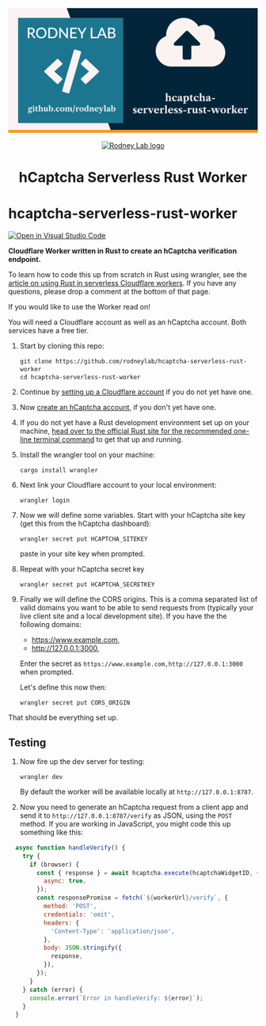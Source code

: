 <img src="./images/rodneylab-github-hcaptcha-serverless-rust-worker.png" alt="Rodney Lab hcaptcha-serverless-rust-worker Github banner">

<p align="center">
  <a aria-label="Open Rodney Lab site" href="https://rodneylab.com" rel="nofollow noopener noreferrer">
    <img alt="Rodney Lab logo" src="https://rodneylab.com/assets/icon.png" width="60" />
  </a>
</p>
<h1 align="center">
  hCaptcha Serverless Rust Worker
</h1>

# hcaptcha-serverless-rust-worker

[![Open in Visual Studio Code](https://open.vscode.dev/badges/open-in-vscode.svg)](https://open.vscode.dev/rodneylab/hcaptcha-serverless-rust-worker)

**Cloudflare Worker written in Rust to create an hCaptcha verification endpoint.**

To learn how to code this up from scratch in Rust using wrangler, see the <a aria-label="Open Rodney Lab blog post on using Rust Cloud flare Workers" href="https://rodneylab.com/using-rust-cloudflare-workers/">article on using Rust in serverless Cloudflare workers</a>. If you have any questions, please drop a comment at the bottom of that page.

If you would like to use the Worker read on!

You will need a Cloudflare account as well as an hCaptcha account.  Both services have a free tier.

1. Start by cloning this repo:

    ```shell
    git clone https://github.com/rodneylab/hcaptcha-serverless-rust-worker
    cd hcaptcha-serverless-rust-worker
    ```

1. Continue by <a aria-label="Create a Cloudflare account" href="https://dash.cloudflare.com/sign-up">setting up a Cloudflare account</a> if you do not yet have one.

1. Now <a aria-label="Visit the h captcha site to create an account" href="https://www.hcaptcha.com/">create an hCaptcha account</a>, if you don't yet have one.

1. If you do not yet have a Rust development environment set up on your machine,  <a aria-label="See recommended rust up installation instructions" href="https://www.rust-lang.org/tools/install">head over to the official Rust site for the recommended one-line terminal command</a> to get that up and running.

1. Install the wrangler tool on your machine:

    ```shell
    cargo install wrangler
    ```

1. Next link your Cloudflare account to your local environment:

    ```shell
    wrangler login
    ```

1. Now we will define some variables.  Start with your hCaptcha site key (get this from the hCaptcha dashboard):

    ```
    wrangler secret put HCAPTCHA_SITEKEY
    ```

    paste in your site key when prompted.

1. Repeat with your hCaptcha secret key

    ```
    wrangler secret put HCAPTCHA_SECRETKEY
    ```

1. Finally we will define the CORS origins.  This is a comma separated list of valid domains you want to be able to send requests from (typically your live client site and a local development site).  If you have the the following domains:

    - https://www.example.com,
    - http://127.0.0.1:3000,


    Enter the secret as `https://www.example.com,http://127.0.0.1:3000` when prompted.
    
    Let's define this now then:

    ```
    wrangler secret put CORS_ORIGIN
    ```

That should be everything set up.

## Testing 
1. Now fire up the dev server for testing:

    ```
    wrangler dev
    ```

    By default the worker will be available locally at `http://127.0.0.1:8787`.

1. Now you need to generate an hCaptcha request from a client app and send it to `http://127.0.0.1:8787/verify` as JSON, using the  `POST` method.  If you are working in JavaScript, you might code this up something like this:

```javascript
  async function handleVerify() {
    try {
      if (browser) {
        const { response } = await hcaptcha.execute(hcaptchaWidgetID, {
          async: true,
        });
        const responsePromise = fetch(`${workerUrl}/verify`, {
          method: 'POST',
          credentials: 'omit',
          headers: {
            'Content-Type': 'application/json',
          },
          body: JSON.stringify({
            response,
          }),
        });
      }
    } catch (error) {
      console.error(`Error in handleVerify: ${error}`);
    }
  }
```
